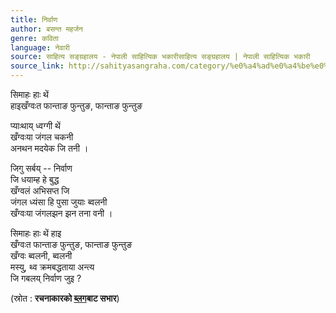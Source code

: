 ```yaml
---
title: निर्वाण
author: बसन्त महर्जन
genre: कविता
language: नेवारी
source: साहित्य सङ्ग्रहालय - नेपाली साहित्यिक भकारीसाहित्य सङ्ग्रहालय | नेपाली साहित्यिक भकारी
source_link: http://sahityasangraha.com/category/%e0%a4%ad%e0%a4%be%e0%a4%b7%e0%a4%be-%e0%a4%ad%e0%a4%be%e0%a4%b7%e0%a5%80-%e0%a4%b8%e0%a4%be%e0%a4%b9%e0%a4%bf%e0%a4%a4%e0%a5%8d%e0%a4%af/%e0%a4%a8%e0%a5%87%e0%a4%b5%e0%a4%be%e0%a4%b0%e0%a5%80-%e0%a4%b0%e0%a4%9a%e0%a4%a8%e0%a4%be/
---
```


सिमाहः हाः थें  
हाइखँग्वःत फान्ताङ फुन्तुङ, फान्ताङ फुन्तुङ

प्याःथाय् ध्वग्गी थें  
खँग्वःया जंगल चकनी  
अनथन मदयेक जि तनी ।

जिगु सर्बय् -- निर्वाण  
जि धयाम्ह हे बुद्ध  
खँग्वलं अभिसप्त जि  
जंगल ध्यंसा हि पुसा जुयाः ब्वलनी  
खँग्वःया जंगलझन झन तना वनी ।

सिमाहः हाः थें हाइ  
खँग्वःत फान्ताङ फुन्तुङ, फान्ताङ फुन्तुङ  
खँग्वः ब्वलनी, ब्वलनी  
मस्यु, थ्व क्रमबद्धताया अन्त्य  
जि गबलय् निर्वाण जुइ ?

(स्रोत : **रचनाकारको [ब्लग](http://bm1972.blogspot.com)बाट सभार**)
